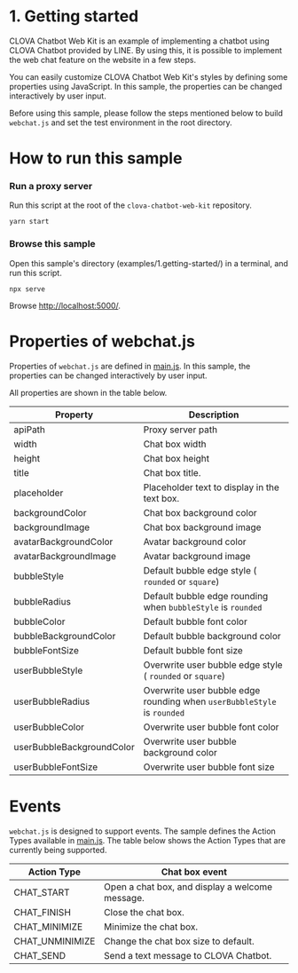 # 1. Getting started

CLOVA Chatbot Web Kit is an example of implementing a chatbot using CLOVA Chatbot provided by LINE. By using this, it is possible to implement the web chat feature on the website in a few steps.

You can easily customize CLOVA Chatbot Web Kit's styles by defining some properties using JavaScript.
In this sample, the properties can be changed interactively by user input.

Before using this sample, please follow the steps mentioned below to build `webchat.js` and set the test environment in the root directory.

# How to run this sample

### Run a proxy server

Run this script at the root of the `clova-chatbot-web-kit` repository.

```
yarn start
```

### Browse this sample

Open this sample's directory (examples/1.getting-started/) in a terminal, and run this script.

```
npx serve
```

Browse [http://localhost:5000/](http://localhost:5000/).

# Properties of webchat.js

Properties of `webchat.js` are defined in [main.js](main.js). In this sample, the properties can be changed interactively by user input.

All properties are shown in the table below.

| Property                  | Description                                                             |
| ------------------------- | ----------------------------------------------------------------------- |
| apiPath                   | Proxy server path                                                       |
| width                     | Chat box width                                                          |
| height                    | Chat box height                                                         |
| title                     | Chat box title.                                                         |
| placeholder               | Placeholder text to display in the text box.                            |
| backgroundColor           | Chat box background color                                               |
| backgroundImage           | Chat box background image                                               |
| avatarBackgroundColor     | Avatar background color                                                 |
| avatarBackgroundImage     | Avatar background image                                                 |
| bubbleStyle               | Default bubble edge style ( `rounded` or `square`)                      |
| bubbleRadius              | Default bubble edge rounding when `bubbleStyle` is `rounded`            |
| bubbleColor               | Default bubble font color                                               |
| bubbleBackgroundColor     | Default bubble background color                                         |
| bubbleFontSize            | Default bubble font size                                                |
| userBubbleStyle           | Overwrite user bubble edge style ( `rounded` or `square`)               |
| userBubbleRadius          | Overwrite user bubble edge rounding when `userBubbleStyle` is `rounded` |
| userBubbleColor           | Overwrite user bubble font color                                        |
| userBubbleBackgroundColor | Overwrite user bubble background color                                  |
| userBubbleFontSize        | Overwrite user bubble font size                                         |

# Events

`webchat.js` is designed to support events.
The sample defines the Action Types available in [main.js](main.js).
The table below shows the Action Types that are currently being supported.

| Action Type     | Chat box event                                  |
| --------------- | ----------------------------------------------- |
| CHAT_START      | Open a chat box, and display a welcome message. |
| CHAT_FINISH     | Close the chat box.                             |
| CHAT_MINIMIZE   | Minimize the chat box.                          |
| CHAT_UNMINIMIZE | Change the chat box size to default.            |
| CHAT_SEND       | Send a text message to CLOVA Chatbot.           |
